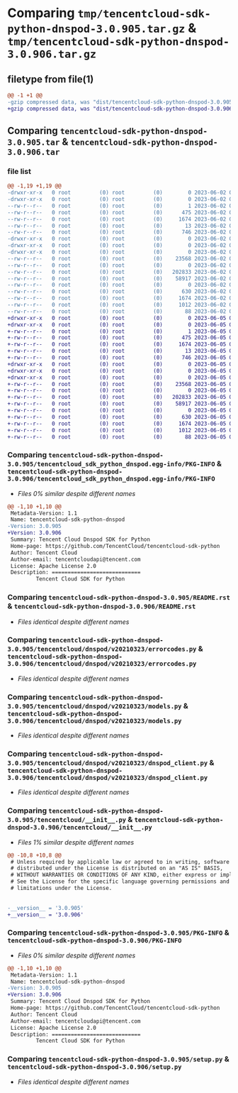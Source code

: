 # Comparing `tmp/tencentcloud-sdk-python-dnspod-3.0.905.tar.gz` & `tmp/tencentcloud-sdk-python-dnspod-3.0.906.tar.gz`

## filetype from file(1)

```diff
@@ -1 +1 @@
-gzip compressed data, was "dist/tencentcloud-sdk-python-dnspod-3.0.905.tar", last modified: Fri Jun  2 00:27:04 2023, max compression
+gzip compressed data, was "dist/tencentcloud-sdk-python-dnspod-3.0.906.tar", last modified: Mon Jun  5 00:33:09 2023, max compression
```

## Comparing `tencentcloud-sdk-python-dnspod-3.0.905.tar` & `tencentcloud-sdk-python-dnspod-3.0.906.tar`

### file list

```diff
@@ -1,19 +1,19 @@
-drwxr-xr-x   0 root         (0) root         (0)        0 2023-06-02 00:27:04.000000 tencentcloud-sdk-python-dnspod-3.0.905/
-drwxr-xr-x   0 root         (0) root         (0)        0 2023-06-02 00:27:04.000000 tencentcloud-sdk-python-dnspod-3.0.905/tencentcloud_sdk_python_dnspod.egg-info/
--rw-r--r--   0 root         (0) root         (0)        1 2023-06-02 00:27:04.000000 tencentcloud-sdk-python-dnspod-3.0.905/tencentcloud_sdk_python_dnspod.egg-info/dependency_links.txt
--rw-r--r--   0 root         (0) root         (0)      475 2023-06-02 00:27:04.000000 tencentcloud-sdk-python-dnspod-3.0.905/tencentcloud_sdk_python_dnspod.egg-info/SOURCES.txt
--rw-r--r--   0 root         (0) root         (0)     1674 2023-06-02 00:27:04.000000 tencentcloud-sdk-python-dnspod-3.0.905/tencentcloud_sdk_python_dnspod.egg-info/PKG-INFO
--rw-r--r--   0 root         (0) root         (0)       13 2023-06-02 00:27:04.000000 tencentcloud-sdk-python-dnspod-3.0.905/tencentcloud_sdk_python_dnspod.egg-info/top_level.txt
--rw-r--r--   0 root         (0) root         (0)      746 2023-06-02 00:27:04.000000 tencentcloud-sdk-python-dnspod-3.0.905/README.rst
-drwxr-xr-x   0 root         (0) root         (0)        0 2023-06-02 00:27:04.000000 tencentcloud-sdk-python-dnspod-3.0.905/tencentcloud/
-drwxr-xr-x   0 root         (0) root         (0)        0 2023-06-02 00:27:04.000000 tencentcloud-sdk-python-dnspod-3.0.905/tencentcloud/dnspod/
-drwxr-xr-x   0 root         (0) root         (0)        0 2023-06-02 00:27:04.000000 tencentcloud-sdk-python-dnspod-3.0.905/tencentcloud/dnspod/v20210323/
--rw-r--r--   0 root         (0) root         (0)    23568 2023-06-02 00:27:04.000000 tencentcloud-sdk-python-dnspod-3.0.905/tencentcloud/dnspod/v20210323/errorcodes.py
--rw-r--r--   0 root         (0) root         (0)        0 2023-06-02 00:27:04.000000 tencentcloud-sdk-python-dnspod-3.0.905/tencentcloud/dnspod/v20210323/__init__.py
--rw-r--r--   0 root         (0) root         (0)   202833 2023-06-02 00:27:04.000000 tencentcloud-sdk-python-dnspod-3.0.905/tencentcloud/dnspod/v20210323/models.py
--rw-r--r--   0 root         (0) root         (0)    58917 2023-06-02 00:27:04.000000 tencentcloud-sdk-python-dnspod-3.0.905/tencentcloud/dnspod/v20210323/dnspod_client.py
--rw-r--r--   0 root         (0) root         (0)        0 2023-06-02 00:27:04.000000 tencentcloud-sdk-python-dnspod-3.0.905/tencentcloud/dnspod/__init__.py
--rw-r--r--   0 root         (0) root         (0)      630 2023-06-02 00:27:04.000000 tencentcloud-sdk-python-dnspod-3.0.905/tencentcloud/__init__.py
--rw-r--r--   0 root         (0) root         (0)     1674 2023-06-02 00:27:04.000000 tencentcloud-sdk-python-dnspod-3.0.905/PKG-INFO
--rw-r--r--   0 root         (0) root         (0)     1012 2023-06-02 00:27:04.000000 tencentcloud-sdk-python-dnspod-3.0.905/setup.py
--rw-r--r--   0 root         (0) root         (0)       88 2023-06-02 00:27:04.000000 tencentcloud-sdk-python-dnspod-3.0.905/setup.cfg
+drwxr-xr-x   0 root         (0) root         (0)        0 2023-06-05 00:33:09.000000 tencentcloud-sdk-python-dnspod-3.0.906/
+drwxr-xr-x   0 root         (0) root         (0)        0 2023-06-05 00:33:09.000000 tencentcloud-sdk-python-dnspod-3.0.906/tencentcloud_sdk_python_dnspod.egg-info/
+-rw-r--r--   0 root         (0) root         (0)        1 2023-06-05 00:33:09.000000 tencentcloud-sdk-python-dnspod-3.0.906/tencentcloud_sdk_python_dnspod.egg-info/dependency_links.txt
+-rw-r--r--   0 root         (0) root         (0)      475 2023-06-05 00:33:09.000000 tencentcloud-sdk-python-dnspod-3.0.906/tencentcloud_sdk_python_dnspod.egg-info/SOURCES.txt
+-rw-r--r--   0 root         (0) root         (0)     1674 2023-06-05 00:33:09.000000 tencentcloud-sdk-python-dnspod-3.0.906/tencentcloud_sdk_python_dnspod.egg-info/PKG-INFO
+-rw-r--r--   0 root         (0) root         (0)       13 2023-06-05 00:33:09.000000 tencentcloud-sdk-python-dnspod-3.0.906/tencentcloud_sdk_python_dnspod.egg-info/top_level.txt
+-rw-r--r--   0 root         (0) root         (0)      746 2023-06-05 00:33:08.000000 tencentcloud-sdk-python-dnspod-3.0.906/README.rst
+drwxr-xr-x   0 root         (0) root         (0)        0 2023-06-05 00:33:09.000000 tencentcloud-sdk-python-dnspod-3.0.906/tencentcloud/
+drwxr-xr-x   0 root         (0) root         (0)        0 2023-06-05 00:33:09.000000 tencentcloud-sdk-python-dnspod-3.0.906/tencentcloud/dnspod/
+drwxr-xr-x   0 root         (0) root         (0)        0 2023-06-05 00:33:09.000000 tencentcloud-sdk-python-dnspod-3.0.906/tencentcloud/dnspod/v20210323/
+-rw-r--r--   0 root         (0) root         (0)    23568 2023-06-05 00:33:08.000000 tencentcloud-sdk-python-dnspod-3.0.906/tencentcloud/dnspod/v20210323/errorcodes.py
+-rw-r--r--   0 root         (0) root         (0)        0 2023-06-05 00:33:08.000000 tencentcloud-sdk-python-dnspod-3.0.906/tencentcloud/dnspod/v20210323/__init__.py
+-rw-r--r--   0 root         (0) root         (0)   202833 2023-06-05 00:33:08.000000 tencentcloud-sdk-python-dnspod-3.0.906/tencentcloud/dnspod/v20210323/models.py
+-rw-r--r--   0 root         (0) root         (0)    58917 2023-06-05 00:33:08.000000 tencentcloud-sdk-python-dnspod-3.0.906/tencentcloud/dnspod/v20210323/dnspod_client.py
+-rw-r--r--   0 root         (0) root         (0)        0 2023-06-05 00:33:08.000000 tencentcloud-sdk-python-dnspod-3.0.906/tencentcloud/dnspod/__init__.py
+-rw-r--r--   0 root         (0) root         (0)      630 2023-06-05 00:33:08.000000 tencentcloud-sdk-python-dnspod-3.0.906/tencentcloud/__init__.py
+-rw-r--r--   0 root         (0) root         (0)     1674 2023-06-05 00:33:09.000000 tencentcloud-sdk-python-dnspod-3.0.906/PKG-INFO
+-rw-r--r--   0 root         (0) root         (0)     1012 2023-06-05 00:33:08.000000 tencentcloud-sdk-python-dnspod-3.0.906/setup.py
+-rw-r--r--   0 root         (0) root         (0)       88 2023-06-05 00:33:09.000000 tencentcloud-sdk-python-dnspod-3.0.906/setup.cfg
```

### Comparing `tencentcloud-sdk-python-dnspod-3.0.905/tencentcloud_sdk_python_dnspod.egg-info/PKG-INFO` & `tencentcloud-sdk-python-dnspod-3.0.906/tencentcloud_sdk_python_dnspod.egg-info/PKG-INFO`

 * *Files 0% similar despite different names*

```diff
@@ -1,10 +1,10 @@
 Metadata-Version: 1.1
 Name: tencentcloud-sdk-python-dnspod
-Version: 3.0.905
+Version: 3.0.906
 Summary: Tencent Cloud Dnspod SDK for Python
 Home-page: https://github.com/TencentCloud/tencentcloud-sdk-python
 Author: Tencent Cloud
 Author-email: tencentcloudapi@tencent.com
 License: Apache License 2.0
 Description: ============================
         Tencent Cloud SDK for Python
```

### Comparing `tencentcloud-sdk-python-dnspod-3.0.905/README.rst` & `tencentcloud-sdk-python-dnspod-3.0.906/README.rst`

 * *Files identical despite different names*

### Comparing `tencentcloud-sdk-python-dnspod-3.0.905/tencentcloud/dnspod/v20210323/errorcodes.py` & `tencentcloud-sdk-python-dnspod-3.0.906/tencentcloud/dnspod/v20210323/errorcodes.py`

 * *Files identical despite different names*

### Comparing `tencentcloud-sdk-python-dnspod-3.0.905/tencentcloud/dnspod/v20210323/models.py` & `tencentcloud-sdk-python-dnspod-3.0.906/tencentcloud/dnspod/v20210323/models.py`

 * *Files identical despite different names*

### Comparing `tencentcloud-sdk-python-dnspod-3.0.905/tencentcloud/dnspod/v20210323/dnspod_client.py` & `tencentcloud-sdk-python-dnspod-3.0.906/tencentcloud/dnspod/v20210323/dnspod_client.py`

 * *Files identical despite different names*

### Comparing `tencentcloud-sdk-python-dnspod-3.0.905/tencentcloud/__init__.py` & `tencentcloud-sdk-python-dnspod-3.0.906/tencentcloud/__init__.py`

 * *Files 1% similar despite different names*

```diff
@@ -10,8 +10,8 @@
 # Unless required by applicable law or agreed to in writing, software
 # distributed under the License is distributed on an "AS IS" BASIS,
 # WITHOUT WARRANTIES OR CONDITIONS OF ANY KIND, either express or implied.
 # See the License for the specific language governing permissions and
 # limitations under the License.
 
 
-__version__ = '3.0.905'
+__version__ = '3.0.906'
```

### Comparing `tencentcloud-sdk-python-dnspod-3.0.905/PKG-INFO` & `tencentcloud-sdk-python-dnspod-3.0.906/PKG-INFO`

 * *Files 0% similar despite different names*

```diff
@@ -1,10 +1,10 @@
 Metadata-Version: 1.1
 Name: tencentcloud-sdk-python-dnspod
-Version: 3.0.905
+Version: 3.0.906
 Summary: Tencent Cloud Dnspod SDK for Python
 Home-page: https://github.com/TencentCloud/tencentcloud-sdk-python
 Author: Tencent Cloud
 Author-email: tencentcloudapi@tencent.com
 License: Apache License 2.0
 Description: ============================
         Tencent Cloud SDK for Python
```

### Comparing `tencentcloud-sdk-python-dnspod-3.0.905/setup.py` & `tencentcloud-sdk-python-dnspod-3.0.906/setup.py`

 * *Files identical despite different names*

